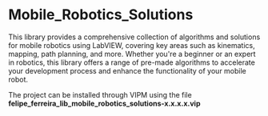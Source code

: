 # Mobile_Robotics_Solutions

This library provides a comprehensive collection of algorithms and solutions for mobile robotics using LabVIEW, covering key areas such as kinematics, mapping, path planning, and more. Whether you're a beginner or an expert in robotics, this library offers a range of pre-made algorithms to accelerate your development process and enhance the functionality of your mobile robot.

The project can be installed through VIPM using the file **felipe_ferreira_lib_mobile_robotics_solutions-x.x.x.x.vip**
